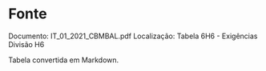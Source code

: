 # Fonte
Documento: IT_01_2021_CBMBAL.pdf
Localização: Tabela 6H6 - Exigências Divisão H6

Tabela convertida em Markdown.
